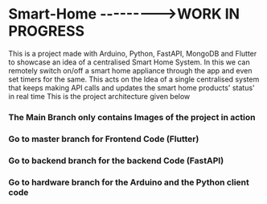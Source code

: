 # Smart-Home    --------->WORK IN PROGRESS
This is a project made with Arduino, Python, FastAPI, MongoDB and Flutter to showcase an idea of a centralised Smart Home System.
In this we can remotely switch on/off a smart home appliance through the app and even set timers for the same.
This acts on the Idea of a single centralised system that keeps making API calls and updates the smart home products' status' in real time
This is the project architecture given below


### The Main Branch only contains Images of the project in action
### Go to master branch for Frontend Code (Flutter)
### Go to backend branch for the backend Code (FastAPI)
### Go to hardware branch for the Arduino and the Python client code
